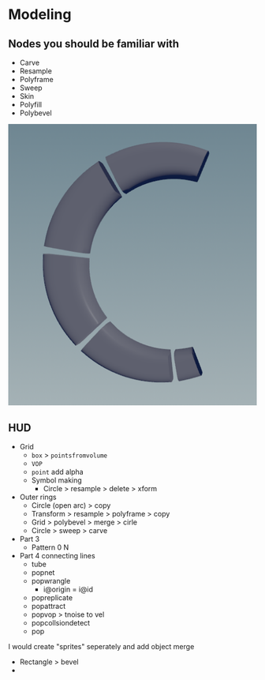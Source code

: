 # Modeling

## Nodes you should be familiar with&#x20;

* Carve
* Resample
* Polyframe
* Sweep
* Skin
* Polyfill
* Polybevel





![Using Skin node to skip connect n-primitives](<../../../../.gitbook/assets/image (5).png>)

## HUD

* Grid
  * `box` > `pointsfromvolume`&#x20;
  * `VOP`&#x20;
  * `point` add alpha&#x20;
  * Symbol making
    * Circle > resample > delete > xform
* Outer rings
  * Circle (open arc) > copy&#x20;
  * Transform > resample > polyframe > copy&#x20;
  * Grid > polybevel > merge > cirle
  * Circle > sweep > carve&#x20;
* Part 3&#x20;
  * Pattern  0 N
* Part 4 connecting lines
  * tube&#x20;
  * popnet
  * popwrangle&#x20;
    * i@origin = i@id
  * popreplicate&#x20;
  * popattract
  * popvop > tnoise to vel
  * popcollsiondetect
  * pop

I would create "sprites" seperately and add object merge

* Rectangle > bevel&#x20;
*

